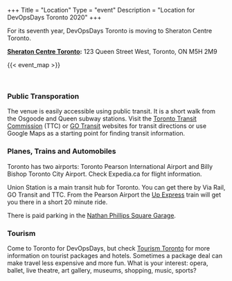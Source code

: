 +++
Title = "Location"
Type = "event"
Description = "Location for DevOpsDays Toronto 2020"
+++

For its seventh year, DevOpsDays Toronto is moving to Sheraton Centre Toronto.

<b><a href="https://www.marriott.com/hotels/travel/yyztc-sheraton-centre-toronto-hotel/" target="_blank">Sheraton Centre Toronto</a>:</b> 123 Queen Street West, Toronto, ON M5H 2M9

{{< event_map >}}

</br>

### Public Transporation

The venue is easily accessible using public transit. It is a short walk from the Osgoode and Queen subway stations. Visit the <a href="http://www.ttc.ca/Trip_planner/index.jsp" target="_blank">Toronto Transit Commission</a> (TTC) or <a href="http://www.gotransit.com/publicroot/en/default.aspx" target="_blank">GO Transit</a> websites for transit directions or use Google Maps as a starting point for finding transit information.</p>

### Planes, Trains and Automobiles

Toronto has two airports: Toronto Pearson International Airport and Billy Bishop Toronto City Airport. Check Expedia.ca for flight information.

Union Station is a main transit hub for Toronto. You can get there by Via Rail, GO Transit and TTC. From the Pearson Airport the <a href="https://www.upexpress.com" target="_blank">Up Express</a> train will get you there in a short 20 minute ride.

There is paid parking in the <a href="https://parking.greenp.com/carpark/36_110-queen-street-west-nathan-phillips-square-garage-reduced-parking-sept-to-dec/">Nathan Phillips Square Garage</a>.

### Tourism

Come to Toronto for DevOpsDays, but check <a href="https://www.seetorontonow.com/" target="_blank">Tourism Toronto</a> for more information on tourist packages and hotels. Sometimes a package deal can make travel less expensive and more fun. What is your interest: opera, ballet, live theatre, art gallery, museums, shopping, music, sports?
